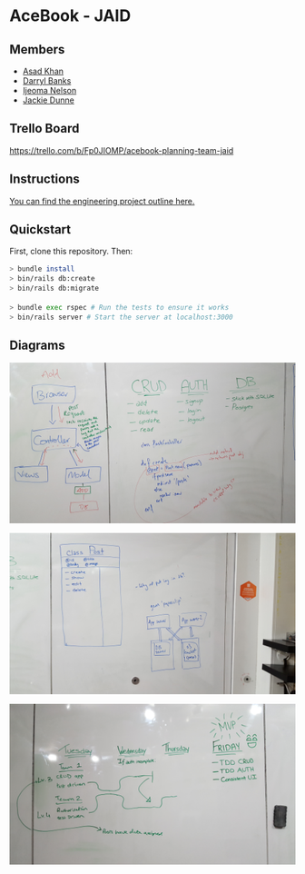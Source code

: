 # AceBook - JAID

## Members

- [Asad Khan](https://github.com/AsadK47)
- [Darryl Banks](https://github.com/zombie9)
- [Ijeoma Nelson](https://github.com/githubsttar)
- [Jackie Dunne](https://github.com/kiedunne)


## Trello Board

https://trello.com/b/Fp0JIOMP/acebook-planning-team-jaid

## Instructions

[You can find the engineering project outline here.](https://github.com/makersacademy/course/tree/master/engineering_projects/rails)

## Quickstart

First, clone this repository. Then:

```bash
> bundle install
> bin/rails db:create
> bin/rails db:migrate

> bundle exec rspec # Run the tests to ensure it works
> bin/rails server # Start the server at localhost:3000
```

## Diagrams

![](assets/README-3814a64d.jpg)

![](assets/README-4c144c6b.jpg)

![](assets/README-f82fa3f2.jpg)
